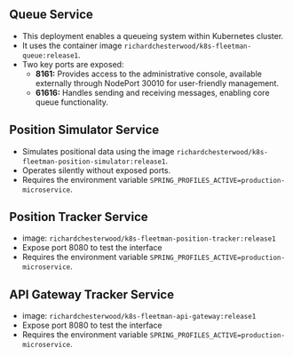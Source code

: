 ## Queue Service

- This deployment enables a queueing system within Kubernetes cluster.
- It uses the container image `richardchesterwood/k8s-fleetman-queue:release1`.
- Two key ports are exposed:
    - **8161:** Provides access to the administrative console, available externally through NodePort 30010 for user-friendly management.
    - **61616:** Handles sending and receiving messages, enabling core queue functionality.

        
## Position Simulator Service

- Simulates positional data using the image `richardchesterwood/k8s-fleetman-position-simulator:release1`.
- Operates silently without exposed ports.
- Requires the environment variable `SPRING_PROFILES_ACTIVE=production-microservice`.

## Position Tracker Service

- image: `richardchesterwood/k8s-fleetman-position-tracker:release1`
- Expose port 8080 to test the interface
- Requires the environment variable `SPRING_PROFILES_ACTIVE=production-microservice`.


## API Gateway Tracker Service

- image: `richardchesterwood/k8s-fleetman-api-gateway:release1`
- Expose port 8080 to test the interface
- Requires the environment variable `SPRING_PROFILES_ACTIVE=production-microservice`.
